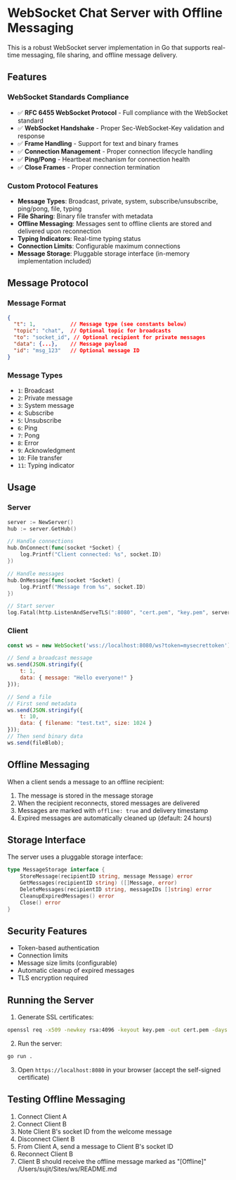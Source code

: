 # WebSocket Chat Server with Offline Messaging

This is a robust WebSocket server implementation in Go that supports real-time messaging, file sharing, and offline message delivery.

## Features

### WebSocket Standards Compliance
- ✅ **RFC 6455 WebSocket Protocol** - Full compliance with the WebSocket standard
- ✅ **WebSocket Handshake** - Proper Sec-WebSocket-Key validation and response
- ✅ **Frame Handling** - Support for text and binary frames
- ✅ **Connection Management** - Proper connection lifecycle handling
- ✅ **Ping/Pong** - Heartbeat mechanism for connection health
- ✅ **Close Frames** - Proper connection termination

### Custom Protocol Features
- **Message Types**: Broadcast, private, system, subscribe/unsubscribe, ping/pong, file, typing
- **File Sharing**: Binary file transfer with metadata
- **Offline Messaging**: Messages sent to offline clients are stored and delivered upon reconnection
- **Typing Indicators**: Real-time typing status
- **Connection Limits**: Configurable maximum connections
- **Message Storage**: Pluggable storage interface (in-memory implementation included)

## Message Protocol

### Message Format
```json
{
  "t": 1,           // Message type (see constants below)
  "topic": "chat",  // Optional topic for broadcasts
  "to": "socket_id", // Optional recipient for private messages
  "data": {...},    // Message payload
  "id": "msg_123"   // Optional message ID
}
```

### Message Types
- `1`: Broadcast
- `2`: Private message
- `3`: System message
- `4`: Subscribe
- `5`: Unsubscribe
- `6`: Ping
- `7`: Pong
- `8`: Error
- `9`: Acknowledgment
- `10`: File transfer
- `11`: Typing indicator

## Usage

### Server
```go
server := NewServer()
hub := server.GetHub()

// Handle connections
hub.OnConnect(func(socket *Socket) {
    log.Printf("Client connected: %s", socket.ID)
})

// Handle messages
hub.OnMessage(func(socket *Socket) {
    log.Printf("Message from %s", socket.ID)
})

// Start server
log.Fatal(http.ListenAndServeTLS(":8080", "cert.pem", "key.pem", server))
```

### Client
```javascript
const ws = new WebSocket('wss://localhost:8080/ws?token=mysecrettoken');

// Send a broadcast message
ws.send(JSON.stringify({
    t: 1,
    data: { message: "Hello everyone!" }
}));

// Send a file
// First send metadata
ws.send(JSON.stringify({
    t: 10,
    data: { filename: "test.txt", size: 1024 }
}));
// Then send binary data
ws.send(fileBlob);
```

## Offline Messaging

When a client sends a message to an offline recipient:
1. The message is stored in the message storage
2. When the recipient reconnects, stored messages are delivered
3. Messages are marked with `offline: true` and delivery timestamp
4. Expired messages are automatically cleaned up (default: 24 hours)

## Storage Interface

The server uses a pluggable storage interface:

```go
type MessageStorage interface {
    StoreMessage(recipientID string, message Message) error
    GetMessages(recipientID string) ([]Message, error)
    DeleteMessages(recipientID string, messageIDs []string) error
    CleanupExpiredMessages() error
    Close() error
}
```

## Security Features

- Token-based authentication
- Connection limits
- Message size limits (configurable)
- Automatic cleanup of expired messages
- TLS encryption required

## Running the Server

1. Generate SSL certificates:
```bash
openssl req -x509 -newkey rsa:4096 -keyout key.pem -out cert.pem -days 365 -nodes
```

2. Run the server:
```bash
go run .
```

3. Open `https://localhost:8080` in your browser (accept the self-signed certificate)

## Testing Offline Messaging

1. Connect Client A
2. Connect Client B
3. Note Client B's socket ID from the welcome message
4. Disconnect Client B
5. From Client A, send a message to Client B's socket ID
6. Reconnect Client B
7. Client B should receive the offline message marked as "[Offline]"</content>
<parameter name="filePath">/Users/sujit/Sites/ws/README.md
